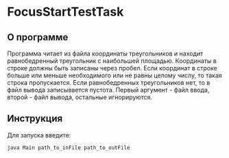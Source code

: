 # FocusStartTestTask

## О программе
Программа читает из файла координаты треугольников и находит равнобедренный треугольник с наибольшей площадью. 
Координаты в строке должны быть записаны через пробел. 
Если координат в строке больше или меньше необходимого или не равны целому числу, то такая строка пропускается.
Если равнобедренных треугольников нет, то в файл вывода записывается пустота.
Первый аргумент - файл ввода, второй - файл вывода, остальные игнорируются.

## Инструкция
Для запуска введите:
```bash
java Main path_to_inFile path_to_outFile
```
